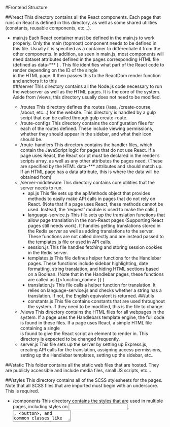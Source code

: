 #Frontend Structure

##/react
This directory contains all the React components. Each page that runs on React is defined in this directory, as well as some shared utilities (constants, reusable components, etc…).
- main.js
Each React container must be defined in the main.js to work properly. Only the main (topmost) component needs to be defined in this file. Usually it is specified as a container to differentiate it from the other components.
In addition, as seen in main.js, most components will need dataset attributes defined in the pages corresponding HTML file (defined as data-*** ) .
This file identifies what part of the React code to render depending on the ID of the single <div> in the HTML page. It then passes this to the ReactDom render function and anchors it to this <div>
##/server
This directory contains all the Node.js code necessary to run the webserver as well as the HTML pages. It is the core of the system. Aside from /views, this directory usually does not need to be modified.
	- /routes
This directory defines the routes (/asa, /create-course, /about, etc…) for the website. This directory is handled by a gulp script that can be called through gulp create-route.
	- /route-configs
This directory contains the configuration files for each of the routes defined. These include viewing permissions, whether they should appear in the sidebar, and what their icon should be.
	- /route-handlers
This directory contains the handler files, which contain the JavaScript logic for pages that do not use React. If a page uses React, the React script must be declared in the render’s scripts array, as well as any other attributes the pages need. (These are specified by the HTML data-*** attributes and should match up. If an HTML page has a data attribute, this is where the data will be obtained from)
	- /server-middleware
	This directory contains core utilities that the server needs to run.
		- api.js
This file sets up the apiMethods object that provides methods to easily make API calls in pages that do not rely on React. (Note that if a page uses React, these methods cannot be used. Instead, the ‘request’ module is used to make the calls.)
		- language-service.js
This file sets up the translation functions that allow page translation in the non-React pages (Supporting React pages still needs work). It handles getting translations stored in the Redis server as well as adding translations to the server. These functions are not called directly and are instead passed to the templates.js file or used in API calls.
		- session.js
		This file handles fetching and storing session cookies in the Redis server.
		- templates.js
This file defines helper functions for the Handlebar pages. These functions include sidebar highlighting, date formatting, string translation, and hiding HTML sections based on a Boolean. (Note that in the Handlebar pages, these functions are called as {{<function_name> <arg>}} )
		- translation.js
This file calls a helper function for translation. It relies on language-service.js and checks whether a string has a translation. If not, the English equivalent is returned.
##/utils
		- constants.js
This file contains constants that are used throughout the system. If they need to be modified, this is the file to change.
	- /views
This directory contains the HTML files for all webpages in the system. If a page uses the Handlebars template engine, the full code is found in these files. If a page uses React, a simple HTML file containing a single <div> is found to give the React script an element to render in. This directory is expected to be changed frequently.
	- server.js
This file sets up the server by setting up Express.js, creating API calls for the translation, assigning access permissions, setting up the Handlebar templates, setting up the sidebar, etc..

##/static
This folder contains all the static web files that are hosted. They are publicly accessible and include media files, small JS scripts, etc...

##/styles
This directory contains all of the SCSS stylesheets for the pages. Note that all SCSS files that are imported must begin with an underscore. This is required.
- /components
This directory contains the styles that are used in multiple pages, including styles on <input>, <textarea>, <button>, and common classes like .section, .title, etc…
- /external
This directory contains the styles of components that are imported.
- /pages
This directory contains the styles of parts of webpages that are specific to the format of a single page, so they are not included in the /components directory. The files are organized by the page name, although this is not required.
- /vendor
This directory contains the styles of external components that require multiple files to work .This is separated from /external for neat organization rather than function
- _meyer_reset.scss
This file contains a reset stylesheet to reduce browser inconsistencies.
- _variables.scss
This file contains variables that are used in the SCSS files to avoid redundant code and make changes easier.
- main.js
This file is the main SCSS file. All other SCSS files must be imported in this file for the styles to be included in the pages. (Note that when importing the files, their file name loses the underscore. This is an SCSS specification.)
